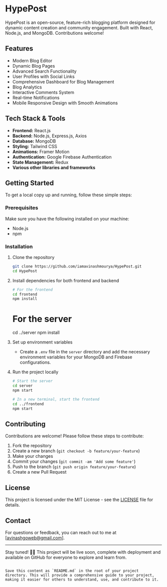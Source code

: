 
# HypePost

HypePost is an open-source, feature-rich blogging platform designed for dynamic content creation and community engagement. Built with React, Node.js, and MongoDB. Contributions welcome!

## Features

- Modern Blog Editor
- Dynamic Blog Pages
- Advanced Search Functionality
- User Profiles with Social Links
- Comprehensive Dashboard for Blog Management
- Blog Analytics
- Interactive Comments System
- Real-time Notifications
- Mobile Responsive Design with Smooth Animations

## Tech Stack & Tools

- **Frontend:** React.js
- **Backend:** Node.js, Express.js, Axios
- **Database:** MongoDB
- **Styling:** Tailwind CSS
- **Animations:** Framer Motion
- **Authentication:** Google Firebase Authentication
- **State Management:** Redux
- **Various other libraries and frameworks**

## Getting Started

To get a local copy up and running, follow these simple steps:

### Prerequisites

Make sure you have the following installed on your machine:

- Node.js
- npm 

### Installation

1. Clone the repository
   ```bash
   git clone https://github.com/iamavinashmourya/HypePost.git
   cd HypePost
   ```

2. Install dependencies for both frontend and backend
   ```bash
   # For the frontend
   cd frontend
   npm install
   ```
   
   # For the server
   cd ../server
   npm install
   

3. Set up environment variables
   - Create a `.env` file in the `server` directory and add the necessary environment variables for your MongoDB and Firebase configurations.

4. Run the project locally
   ```bash
   # Start the server
   cd server
   npm start

   # In a new terminal, start the frontend
   cd ../frontend
   npm start
   ```

## Contributing

Contributions are welcome! Please follow these steps to contribute:

1. Fork the repository
2. Create a new branch (`git checkout -b feature/your-feature`)
3. Make your changes
4. Commit your changes (`git commit -am 'Add some feature'`)
5. Push to the branch (`git push origin feature/your-feature`)
6. Create a new Pull Request

## License

This project is licensed under the MIT License - see the [LICENSE](https://github.com/iamavinashmourya/HypePost/blob/main/LICENSE) file for details.

## Contact

For questions or feedback, you can reach out to me at [avinashgoweb@gmail.com].

---

Stay tuned! 🚀🌐 This project will be live soon, complete with deployment and available on GitHub for everyone to explore and learn from.
```

Save this content as `README.md` in the root of your project directory. This will provide a comprehensive guide to your project, making it easier for others to understand, use, and contribute to it.
